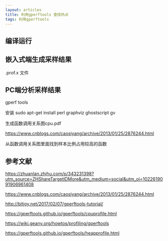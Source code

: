 ```yaml
---
layout: articles
title: 利用gperftools 查找热点
tags: 利用gperftools
---
```


## 编译运行

## 嵌入式端生成采样结果
.prof.x 文件
## PC端分析采样结果
gperf tools

安装
sudo apt-get install perl graphviz ghostscript gv

生成函数调用关系图cpu.pdf

https://www.cnblogs.com/caosiyang/archive/2013/01/25/2876244.html


从函数调用关系图里面找到样本比例占用较高的函数
## 参考文献

https://zhuanlan.zhihu.com/p/343231398?utm_source=ZHShareTargetIDMore&utm_medium=social&utm_oi=1022619091906961408

https://www.cnblogs.com/caosiyang/archive/2013/01/25/2876244.html

http://bitjoy.net/2017/02/07/gperftools-tutorial/


https://gperftools.github.io/gperftools/cpuprofile.html

https://wiki.geany.org/howtos/profiling/gperftools


https://gperftools.github.io/gperftools/heapprofile.html